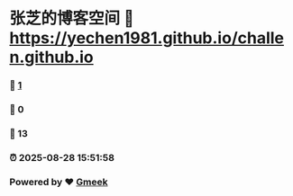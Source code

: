 # 张芝的博客空间 :link: https://yechen1981.github.io/challen.github.io 
### :page_facing_up: [1](https://yechen1981.github.io/challen.github.io/tag.html) 
### :speech_balloon: 0 
### :hibiscus: 13 
### :alarm_clock: 2025-08-28 15:51:58 
### Powered by :heart: [Gmeek](https://github.com/Meekdai/Gmeek)
